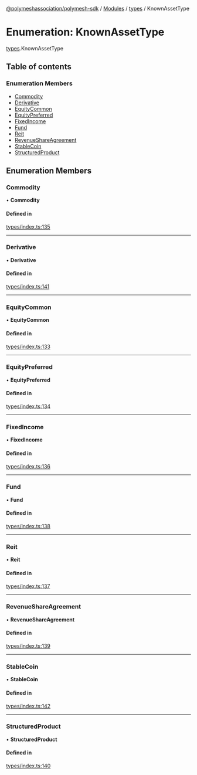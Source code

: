[@polymeshassociation/polymesh-sdk](../README.md) / [Modules](../modules.md) / [types](../modules/types.md) / KnownAssetType

# Enumeration: KnownAssetType

[types](../modules/types.md).KnownAssetType

## Table of contents

### Enumeration Members

- [Commodity](types.KnownAssetType.md#commodity)
- [Derivative](types.KnownAssetType.md#derivative)
- [EquityCommon](types.KnownAssetType.md#equitycommon)
- [EquityPreferred](types.KnownAssetType.md#equitypreferred)
- [FixedIncome](types.KnownAssetType.md#fixedincome)
- [Fund](types.KnownAssetType.md#fund)
- [Reit](types.KnownAssetType.md#reit)
- [RevenueShareAgreement](types.KnownAssetType.md#revenueshareagreement)
- [StableCoin](types.KnownAssetType.md#stablecoin)
- [StructuredProduct](types.KnownAssetType.md#structuredproduct)

## Enumeration Members

### Commodity

• **Commodity**

#### Defined in

[types/index.ts:135](https://github.com/PolymathNetwork/polymesh-sdk/blob/31dfa0dc/src/types/index.ts#L135)

___

### Derivative

• **Derivative**

#### Defined in

[types/index.ts:141](https://github.com/PolymathNetwork/polymesh-sdk/blob/31dfa0dc/src/types/index.ts#L141)

___

### EquityCommon

• **EquityCommon**

#### Defined in

[types/index.ts:133](https://github.com/PolymathNetwork/polymesh-sdk/blob/31dfa0dc/src/types/index.ts#L133)

___

### EquityPreferred

• **EquityPreferred**

#### Defined in

[types/index.ts:134](https://github.com/PolymathNetwork/polymesh-sdk/blob/31dfa0dc/src/types/index.ts#L134)

___

### FixedIncome

• **FixedIncome**

#### Defined in

[types/index.ts:136](https://github.com/PolymathNetwork/polymesh-sdk/blob/31dfa0dc/src/types/index.ts#L136)

___

### Fund

• **Fund**

#### Defined in

[types/index.ts:138](https://github.com/PolymathNetwork/polymesh-sdk/blob/31dfa0dc/src/types/index.ts#L138)

___

### Reit

• **Reit**

#### Defined in

[types/index.ts:137](https://github.com/PolymathNetwork/polymesh-sdk/blob/31dfa0dc/src/types/index.ts#L137)

___

### RevenueShareAgreement

• **RevenueShareAgreement**

#### Defined in

[types/index.ts:139](https://github.com/PolymathNetwork/polymesh-sdk/blob/31dfa0dc/src/types/index.ts#L139)

___

### StableCoin

• **StableCoin**

#### Defined in

[types/index.ts:142](https://github.com/PolymathNetwork/polymesh-sdk/blob/31dfa0dc/src/types/index.ts#L142)

___

### StructuredProduct

• **StructuredProduct**

#### Defined in

[types/index.ts:140](https://github.com/PolymathNetwork/polymesh-sdk/blob/31dfa0dc/src/types/index.ts#L140)
